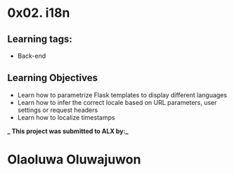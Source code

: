 # 0x02. i18n

## Learning tags:

- Back-end

## Learning Objectives

- Learn how to parametrize Flask templates to display different languages
- Learn how to infer the correct locale based on URL parameters, user settings or request headers
- Learn how to localize timestamps

**_ This project was submitted to ALX by:_**

# Olaoluwa Oluwajuwon
